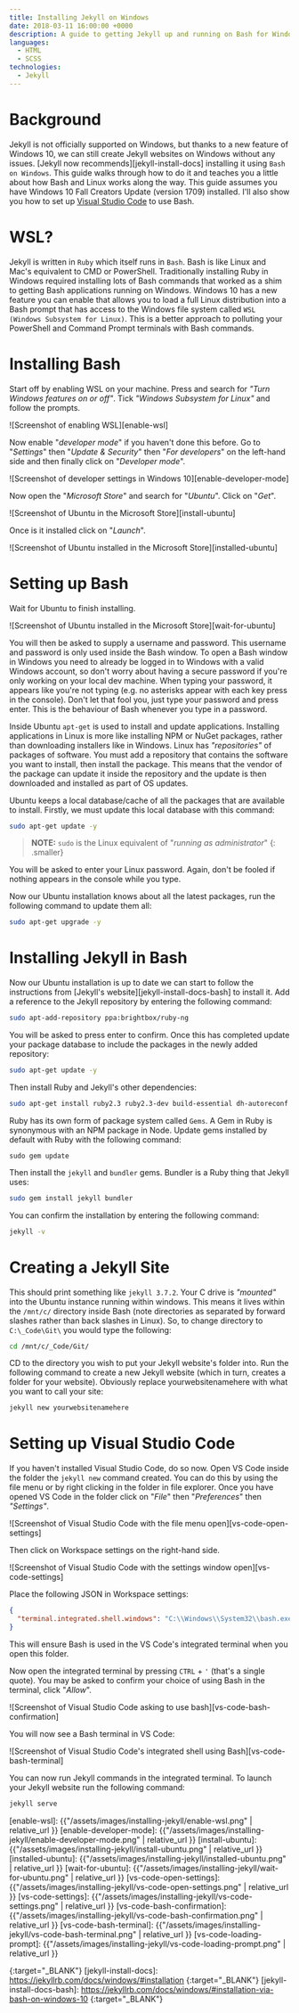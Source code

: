 ```yaml
---
title: Installing Jekyll on Windows
date: 2018-03-11 16:00:00 +0000
description: A guide to getting Jekyll up and running on Bash for Windows with Visual Studio Code
languages:
  - HTML
  - SCSS
technologies:
  - Jekyll
---
```


# Background

Jekyll is not officially supported on Windows, but thanks to a new feature of Windows 10, we can still create Jekyll websites on Windows without any issues. [Jekyll now recommends][jekyll-install-docs] installing it using `Bash on Windows`. This guide walks through how to do it and teaches you a little about how Bash and Linux works along the way. This guide assumes you have Windows 10 Fall Creators Update (version 1709) installed. I'll also show you how to set up [Visual Studio Code][vs-code] to use Bash.

# WSL?

Jekyll is written in `Ruby` which itself runs in `Bash`. Bash is like Linux and Mac's equivalent to CMD or PowerShell. Traditionally installing Ruby in Windows required installing lots of Bash commands that worked as a shim to getting Bash applications running on Windows. Windows 10 has a new feature you can enable that allows you to load a full Linux distribution into a Bash prompt that has access to the Windows file system called `WSL (Windows Subsystem for Linux)`. This is a better approach to polluting your PowerShell and Command Prompt terminals with Bash commands.

# Installing Bash

Start off by enabling WSL on your machine. Press <i class="fab fa-windows"></i> and search for _"Turn Windows features on or off"_. Tick _"Windows Subsystem for Linux"_ and follow the prompts.

![Screenshot of enabling WSL][enable-wsl]

Now enable "_developer mode_" if you haven't done this before. Go to "_Settings_" then "_Update & Security_" then "_For developers_" on the left-hand side and then finally click on "_Developer mode_".

![Screenshot of developer settings in Windows 10][enable-developer-mode]

Now open the "_Microsoft Store_" and search for "_Ubuntu_". Click on "_Get_".

![Screenshot of Ubuntu in the Microsoft Store][install-ubuntu]

Once is it installed click on "_Launch_".

![Screenshot of Ubuntu installed in the Microsoft Store][installed-ubuntu]

# Setting up Bash

Wait for Ubuntu to finish installing.

![Screenshot of Ubuntu installed in the Microsoft Store][wait-for-ubuntu]

You will then be asked to supply a username and password. This username and password is only used inside the Bash window. To open a Bash window in Windows you need to already be logged in to Windows with a valid Windows account, so don't worry about having a secure password if you're only working on your local dev machine. When typing your password, it appears like you're not typing (e.g. no asterisks appear with each key press in the console). Don't let that fool you, just type your password and press enter. This is the behaviour of Bash whenever you type in a password.

Inside Ubuntu `apt-get` is used to install and update applications. Installing applications in Linux is more like installing NPM or NuGet packages, rather than downloading installers like in Windows. Linux has _"repositories"_ of packages of software. You must add a repository that contains the software you want to install, then install the package. This means that the vendor of the package can update it inside the repository and the update is then downloaded and installed as part of OS updates.

Ubuntu keeps a local database/cache of all the packages that are available to install. Firstly, we must update this local database with this command:

```bash
sudo apt-get update -y
```

> **NOTE:** `sudo` is the Linux equivalent of "_running as administrator_"
> {: .smaller}

You will be asked to enter your Linux password. Again, don't be fooled if nothing appears in the console while you type.

Now our Ubuntu installation knows about all the latest packages, run the following command to update them all:

```bash
sudo apt-get upgrade -y
```

# Installing Jekyll in Bash

Now our Ubuntu installation is up to date we can start to follow the instructions from [Jekyll's website][jekyll-install-docs-bash] to install it. Add a reference to the Jekyll repository by entering the following command:

```bash
sudo apt-add-repository ppa:brightbox/ruby-ng
```

You will be asked to press enter to confirm. Once this has completed update your package database to include the packages in the newly added repository:

```bash
sudo apt-get update -y
```

Then install Ruby and Jekyll's other dependencies:

```bash
sudo apt-get install ruby2.3 ruby2.3-dev build-essential dh-autoreconf -y
```

Ruby has its own form of package system called `Gems`. A Gem in Ruby is synonymous with an NPM package in Node. Update gems installed by default with Ruby with the following command:

```
sudo gem update
```

Then install the `jekyll` and `bundler` gems. Bundler is a Ruby thing that Jekyll uses:

```bash
sudo gem install jekyll bundler
```

You can confirm the installation by entering the following command:

```bash
jekyll -v
```

# Creating a Jekyll Site

This should print something like `jekyll 3.7.2`. Your C drive is _"mounted"_ into the Ubuntu instance running within windows. This means it lives within the `/mnt/c/` directory inside Bash (note directories as separated by forward slashes rather than back slashes in Linux). So, to change directory to `C:\_Code\Git\` you would type the following:

```bash
cd /mnt/c/_Code/Git/
```

CD to the directory you wish to put your Jekyll website's folder into. Run the following command to create a new Jekyll website (which in turn, creates a folder for your website). Obviously replace yourwebsitenamehere with what you want to call your site:

```bash
jekyll new yourwebsitenamehere
```

# Setting up Visual Studio Code

If you haven't installed Visual Studio Code, do so now. Open VS Code inside the folder the `jekyll new` command created. You can do this by using the file menu or by right clicking in the folder in file explorer. Once you have opened VS Code in the folder click on "_File_" then "_Preferences_" then _"Settings"_.

![Screenshot of Visual Studio Code with the file menu open][vs-code-open-settings]

Then click on Workspace settings on the right-hand side.

![Screenshot of Visual Studio Code with the settings window open][vs-code-settings]

Place the following JSON in Workspace settings:

```json
{
  "terminal.integrated.shell.windows": "C:\\Windows\\System32\\bash.exe"
}
```

This will ensure Bash is used in the VS Code's integrated terminal when you open this folder.

Now open the integrated terminal by pressing `CTRL` + `'` (that's a single quote). You may be asked to confirm your choice of using Bash in the terminal, click "_Allow_".

![Screenshot of Visual Studio Code asking to use bash][vs-code-bash-confirmation]

You will now see a Bash terminal in VS Code:

![Screenshot of Visual Studio Code's integrated shell using Bash][vs-code-bash-terminal]

You can now run Jekyll commands in the integrated terminal. To launch your Jekyll website run the following command:

```bash
jekyll serve
```

[enable-wsl]: {{"/assets/images/installing-jekyll/enable-wsl.png" | relative_url }}
[enable-developer-mode]: {{"/assets/images/installing-jekyll/enable-developer-mode.png" | relative_url }}
[install-ubuntu]: {{"/assets/images/installing-jekyll/install-ubuntu.png" | relative_url }}
[installed-ubuntu]: {{"/assets/images/installing-jekyll/installed-ubuntu.png" | relative_url }}
[wait-for-ubuntu]: {{"/assets/images/installing-jekyll/wait-for-ubuntu.png" | relative_url }}
[vs-code-open-settings]: {{"/assets/images/installing-jekyll/vs-code-open-settings.png" | relative_url }}
[vs-code-settings]: {{"/assets/images/installing-jekyll/vs-code-settings.png" | relative_url }}
[vs-code-bash-confirmation]: {{"/assets/images/installing-jekyll/vs-code-bash-confirmation.png" | relative_url }}
[vs-code-bash-terminal]: {{"/assets/images/installing-jekyll/vs-code-bash-terminal.png" | relative_url }}
[vs-code-loading-prompt]: {{"/assets/images/installing-jekyll/vs-code-loading-prompt.png" | relative_url }}

[vs-code]: https://code.visualstudio.com/

{:target="\_BLANK"}
[jekyll-install-docs]: <https://jekyllrb.com/docs/windows/#installation>
{:target="\_BLANK"}
[jekyll-install-docs-bash]: <https://jekyllrb.com/docs/windows/#installation-via-bash-on-windows-10>
{:target="\_BLANK"}
